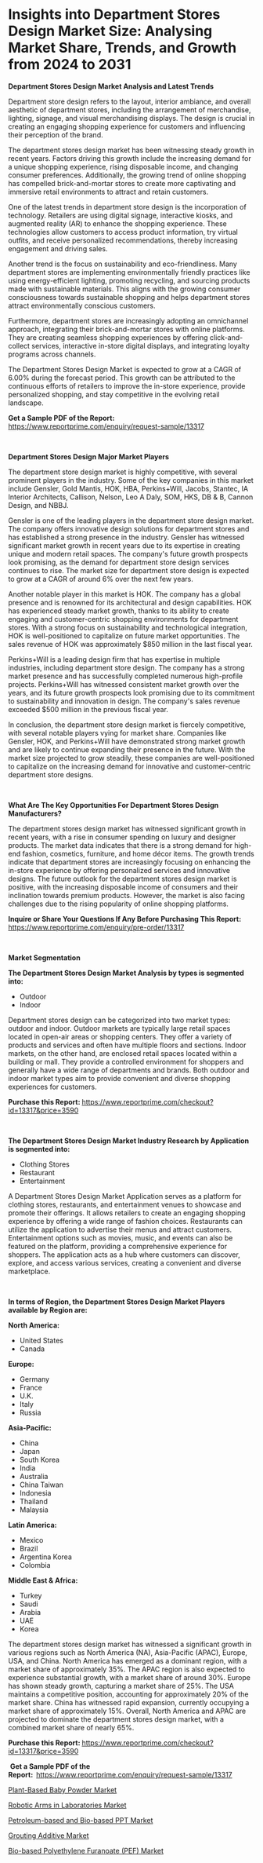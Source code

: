 <p><h1>Insights into Department Stores Design Market Size: Analysing Market Share, Trends, and Growth from 2024 to 2031</h1></p><p><strong>Department Stores Design Market Analysis and Latest Trends</strong></p>
<p><p>Department store design refers to the layout, interior ambiance, and overall aesthetic of department stores, including the arrangement of merchandise, lighting, signage, and visual merchandising displays. The design is crucial in creating an engaging shopping experience for customers and influencing their perception of the brand.</p><p>The department stores design market has been witnessing steady growth in recent years. Factors driving this growth include the increasing demand for a unique shopping experience, rising disposable income, and changing consumer preferences. Additionally, the growing trend of online shopping has compelled brick-and-mortar stores to create more captivating and immersive retail environments to attract and retain customers.</p><p>One of the latest trends in department store design is the incorporation of technology. Retailers are using digital signage, interactive kiosks, and augmented reality (AR) to enhance the shopping experience. These technologies allow customers to access product information, try virtual outfits, and receive personalized recommendations, thereby increasing engagement and driving sales.</p><p>Another trend is the focus on sustainability and eco-friendliness. Many department stores are implementing environmentally friendly practices like using energy-efficient lighting, promoting recycling, and sourcing products made with sustainable materials. This aligns with the growing consumer consciousness towards sustainable shopping and helps department stores attract environmentally conscious customers.</p><p>Furthermore, department stores are increasingly adopting an omnichannel approach, integrating their brick-and-mortar stores with online platforms. They are creating seamless shopping experiences by offering click-and-collect services, interactive in-store digital displays, and integrating loyalty programs across channels.</p><p>The Department Stores Design Market is expected to grow at a CAGR of 6.00% during the forecast period. This growth can be attributed to the continuous efforts of retailers to improve the in-store experience, provide personalized shopping, and stay competitive in the evolving retail landscape.</p></p>
<p><strong>Get a Sample PDF of the Report:&nbsp;</strong> <a href="https://www.reportprime.com/enquiry/request-sample/13317">https://www.reportprime.com/enquiry/request-sample/13317</a></p>
<p>&nbsp;</p>
<p><strong>Department Stores Design Major Market Players</strong></p>
<p><p>The department store design market is highly competitive, with several prominent players in the industry. Some of the key companies in this market include Gensler, Gold Mantis, HOK, HBA, Perkins+Will, Jacobs, Stantec, IA Interior Architects, Callison, Nelson, Leo A Daly, SOM, HKS, DB & B, Cannon Design, and NBBJ.</p><p>Gensler is one of the leading players in the department store design market. The company offers innovative design solutions for department stores and has established a strong presence in the industry. Gensler has witnessed significant market growth in recent years due to its expertise in creating unique and modern retail spaces. The company's future growth prospects look promising, as the demand for department store design services continues to rise. The market size for department store design is expected to grow at a CAGR of around 6% over the next few years.</p><p>Another notable player in this market is HOK. The company has a global presence and is renowned for its architectural and design capabilities. HOK has experienced steady market growth, thanks to its ability to create engaging and customer-centric shopping environments for department stores. With a strong focus on sustainability and technological integration, HOK is well-positioned to capitalize on future market opportunities. The sales revenue of HOK was approximately $850 million in the last fiscal year.</p><p>Perkins+Will is a leading design firm that has expertise in multiple industries, including department store design. The company has a strong market presence and has successfully completed numerous high-profile projects. Perkins+Will has witnessed consistent market growth over the years, and its future growth prospects look promising due to its commitment to sustainability and innovation in design. The company's sales revenue exceeded $500 million in the previous fiscal year.</p><p>In conclusion, the department store design market is fiercely competitive, with several notable players vying for market share. Companies like Gensler, HOK, and Perkins+Will have demonstrated strong market growth and are likely to continue expanding their presence in the future. With the market size projected to grow steadily, these companies are well-positioned to capitalize on the increasing demand for innovative and customer-centric department store designs.</p></p>
<p>&nbsp;</p>
<p><strong>What Are The Key Opportunities For Department Stores Design Manufacturers?</strong></p>
<p><p>The department stores design market has witnessed significant growth in recent years, with a rise in consumer spending on luxury and designer products. The market data indicates that there is a strong demand for high-end fashion, cosmetics, furniture, and home décor items. The growth trends indicate that department stores are increasingly focusing on enhancing the in-store experience by offering personalized services and innovative designs. The future outlook for the department stores design market is positive, with the increasing disposable income of consumers and their inclination towards premium products. However, the market is also facing challenges due to the rising popularity of online shopping platforms.</p></p>
<p><strong>Inquire or Share Your Questions If Any Before Purchasing This Report:</strong> <a href="https://www.reportprime.com/enquiry/pre-order/13317">https://www.reportprime.com/enquiry/pre-order/13317</a></p>
<p>&nbsp;</p>
<p><strong>Market Segmentation</strong></p>
<p><strong>The Department Stores Design Market Analysis by types is segmented into:</strong></p>
<p><ul><li>Outdoor</li><li>Indoor</li></ul></p>
<p><p>Department stores design can be categorized into two market types: outdoor and indoor. Outdoor markets are typically large retail spaces located in open-air areas or shopping centers. They offer a variety of products and services and often have multiple floors and sections. Indoor markets, on the other hand, are enclosed retail spaces located within a building or mall. They provide a controlled environment for shoppers and generally have a wide range of departments and brands. Both outdoor and indoor market types aim to provide convenient and diverse shopping experiences for customers.</p></p>
<p><strong>Purchase this Report:&nbsp;</strong><a href="https://www.reportprime.com/checkout?id=13317&price=3590">https://www.reportprime.com/checkout?id=13317&price=3590</a></p>
<p>&nbsp;</p>
<p><strong>The Department Stores Design Market Industry Research by Application is segmented into:</strong></p>
<p><ul><li>Clothing Stores</li><li>Restaurant</li><li>Entertainment</li></ul></p>
<p><p>A Department Stores Design Market Application serves as a platform for clothing stores, restaurants, and entertainment venues to showcase and promote their offerings. It allows retailers to create an engaging shopping experience by offering a wide range of fashion choices. Restaurants can utilize the application to advertise their menus and attract customers. Entertainment options such as movies, music, and events can also be featured on the platform, providing a comprehensive experience for shoppers. The application acts as a hub where customers can discover, explore, and access various services, creating a convenient and diverse marketplace.</p></p>
<p>&nbsp;</p>
<p><strong>In terms of Region, the Department Stores Design Market Players available by Region are:</strong></p>
<p>
    <p> <strong> North America: </strong>
        <ul>
            <li>United States</li>
            <li>Canada</li>
        </ul>
        </p> 
    <p> <strong> Europe: </strong>
        <ul>
            <li>Germany</li>
            <li>France</li>
            <li>U.K.</li>
            <li>Italy</li>
            <li>Russia</li>
        </ul>
        </p> 
    <p> <strong> Asia-Pacific: </strong>
        <ul>
            <li>China</li>
            <li>Japan</li>
            <li>South Korea</li>
            <li>India</li>
            <li>Australia</li>
            <li>China Taiwan</li>
            <li>Indonesia</li>
            <li>Thailand</li>
            <li>Malaysia</li>
        </ul>
        </p> 
    <p> <strong> Latin America: </strong>
        <ul>
            <li>Mexico</li>
            <li>Brazil</li>
            <li>Argentina Korea</li>
            <li>Colombia</li>
        </ul>
        </p> 
    <p> <strong> Middle East & Africa: </strong>
        <ul>
            <li>Turkey</li>
            <li>Saudi</li>
            <li>Arabia</li>
            <li>UAE</li>
            <li>Korea</li>
        </ul>
    </p>
    </p>
<p><p>The department stores design market has witnessed a significant growth in various regions such as North America (NA), Asia-Pacific (APAC), Europe, USA, and China. North America has emerged as a dominant region, with a market share of approximately 35%. The APAC region is also expected to experience substantial growth, with a market share of around 30%. Europe has shown steady growth, capturing a market share of 25%. The USA maintains a competitive position, accounting for approximately 20% of the market share. China has witnessed rapid expansion, currently occupying a market share of approximately 15%. Overall, North America and APAC are projected to dominate the department stores design market, with a combined market share of nearly 65%.</p></p>
<p><strong>Purchase this Report: </strong><a href="https://www.reportprime.com/checkout?id=13317&price=3590">https://www.reportprime.com/checkout?id=13317&price=3590</a></p>
<p>&nbsp;<strong>Get a Sample PDF of the Report:&nbsp;&nbsp;</strong><a href="https://www.reportprime.com/enquiry/request-sample/13317">https://www.reportprime.com/enquiry/request-sample/13317</a></p>
<p><strong></strong></p>
<p><p><a href="https://medium.com/@elvirabogdani08/plant-based-baby-powder-market-competitive-analysis-market-trends-and-forecast-to-2031-36216de95ab9">Plant-Based Baby Powder Market</a></p><p><a href="https://medium.com/@elvirabogdani08/robotic-arms-in-laboratories-market-the-key-to-successful-business-strategy-forecast-till-2031-502c9922f255">Robotic Arms in Laboratories Market</a></p><p><a href="https://medium.com/@elvirabogdani08/petroleum-based-and-bio-based-ppt-market-comprehensive-assessment-by-type-application-and-a9935c98b386">Petroleum-based and Bio-based PPT Market</a></p><p><a href="https://medium.com/@elvirabogdani08/grouting-additive-market-analysis-and-sze-forecasted-for-period-from-2024-to-2031-0b77a4167cf6">Grouting Additive Market</a></p><p><a href="https://medium.com/@elvirabogdani08/bio-based-polyethylene-furanoate-pef-market-outlook-industry-overview-and-forecast-2024-to-a599ffac419e">Bio-based Polyethylene Furanoate (PEF) Market</a></p></p>